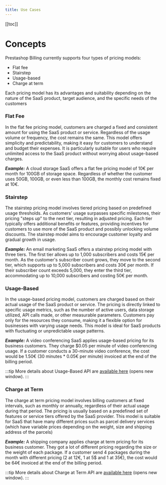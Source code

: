 ```yaml
---
title: Use Cases
---
```


[[toc]]

# Concepts

Prestashop Billing currently supports four types of pricing models:

- Flat fee
- Stairstep
- Usage-based
- Charge at term

Each pricing model has its advantages and suitability depending on the nature of the SaaS product, target audience, and the specific needs of the customers

### Flat Fee

In the flat fee pricing model, customers are charged a fixed and consistent amount for using the SaaS product or service. Regardless of the usage volume or frequency, the cost remains the same. This model offers simplicity and predictability, making it easy for customers to understand and budget their expenses. It is particularly suitable for users who require unlimited access to the SaaS product without worrying about usage-based charges.

**_Example:_** A cloud storage SaaS offers a flat fee pricing model of 10€ per month for 100GB of storage space. Regardless of whether the customer uses 50GB, 100GB, or even less than 100GB, the monthly cost remains fixed at 10€.

### Stairstep

The stairstep pricing model involves tiered pricing based on predefined usage thresholds. As customers' usage surpasses specific milestones, their pricing "steps up" to the next tier, resulting in adjusted pricing. Each tier typically offers additional benefits or features, providing incentives for customers to use more of the SaaS product and possibly unlocking volume discounts. The stairstep model aims to encourage customer loyalty and gradual growth in usage.

**_Example:_**
An email marketing SaaS offers a stairstep pricing model with three tiers. The first tier allows up to 1,000 subscribers and costs 15€ per month. As the customer's subscriber count grows, they move to the second tier, which supports up to 5,000 subscribers and costs 30€ per month. If their subscriber count exceeds 5,000, they enter the third tier, accommodating up to 10,000 subscribers and costing 50€ per month.

### Usage-Based

In the usage-based pricing model, customers are charged based on their actual usage of the SaaS product or service. The pricing is directly linked to specific usage metrics, such as the number of active users, data storage utilized, API calls made, or other measurable parameters. Customers pay only for the resources they consume, making it a flexible option for businesses with varying usage needs. This model is ideal for SaaS products with fluctuating or unpredictable usage patterns.

**_Example:_**
A video conferencing SaaS applies usage-based pricing for its business customers. They charge $0.05 per minute of video conferencing usage. If a customer conducts a 30-minute video conference, the cost would be 1.50€ (30 minutes \* 0.05€ per minute) invoiced at the end of the billing period.

:::tip
More details about Usage-Based API are [available here](https://prestashop-billing.stoplight.io/docs/api-gateway/896ba54736b77-add-an-usage-to-a-subscription-item) (opens new window).
:::

### Charge at Term

The charge at term pricing model involves billing customers at fixed intervals, such as monthly or annually, regardless of their actual usage during that period. The pricing is usually based on a predefined set of features or service tiers offered by the SaaS provider. This model is suitable for SaaS that have many different prices such as parcel delivery services (which have variable prices depending on the weight, size and shipping address of the parcels)

**_Example:_**
A shipping company applies charge at term pricing for its business customer. They got a lot of different pricing regarding the size or the weight of each package. If a customer send 4 packages during the month with different pricing (2 at 12€, 1 at 5$ and 1 at 35€), the cost would be 64€ invoiced at the end of the billing period.

:::tip
More details about Charge at Term API are [available here](https://prestashop-billing.stoplight.io/docs/api-gateway/0dec9ae31dd59-add-a-charge-at-term) (opens new window).
:::
